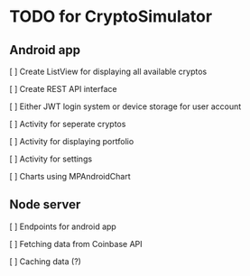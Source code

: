 # TODO for CryptoSimulator


## Android app
[ ] Create ListView for displaying all available cryptos

[ ] Create REST API interface

[ ] Either JWT login system or device storage for user account

[ ] Activity for seperate cryptos

[ ] Activity for displaying portfolio

[ ] Activity for settings

[ ] Charts using MPAndroidChart



## Node server
[ ] Endpoints for android app 

[ ] Fetching data from Coinbase API

[ ] Caching data (?)
